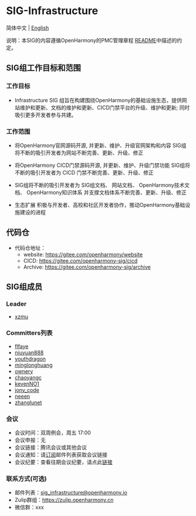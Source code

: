 # SIG-Infrastructure

简体中文 | [English](./sig-infrastructure.md)

说明：本SIG的内容遵循OpenHarmony的PMC管理章程 [README](/zh/pmc.md)中描述的约定。

## SIG组工作目标和范围

### 工作目标

* Infrastructure SIG 组旨在构建围绕OpenHarmony的基础设施生态，提供网站维护和更新、文档的维护和更新、CICD门禁平台的升级、维护和更新; 同时吸引更多开发者参与共建。 

### 工作范围

 * 将OpenHarmony官网源码开源, 并更新、维护、升级官网架构和内容
SIG组将不断的吸引开发者为网站不断完善、更新、升级、修正

* 将OpenHarmony CICD门禁源码开源, 并更新、维护、升级门禁功能
SIG组将不断的吸引开发者为 CICD 门禁不断完善、更新、升级、修正

* SIG组将不断的吸引开发者为 SIG组文档、 网站文档、 OpenHarmony技术文档、 OpenHarmony知识体系 并支撑文档体系不断完善、更新、升级、修正

* 生态扩展
积极与开发者、高校和社区开发者协作，推动OpenHarmony基础设施建设的进程

## 代码仓

- 代码仓地址：
  - website: https://gitee.com/openharmony/website
  - CICD: https://gitee.com/openharmony-sig/cicd
  - Archive: https://gitee.com/openharmony-sig/archive

## SIG组成员

### Leader
- [xzmu](https://gitee.com/xzmu)

### Committers列表
- [flfaye](https://gitee.com/flfaye)
- [niuyuan888](https://gitee.com/niuyuan888)
- [youthdragon](https://gitee.com/youthdragon)
- [minglonghuang](https://gitee.com/minglonghuang)
- [ownery](https://gitee.com/ownery)
- [chaoyangc](https://gitee.com/chaoyangc)
- [kevenNO1](https://gitee.com/kevenNO1)
- [jony_code](https://gitee.com/jony_code)
- [neeen](https://gitee.com/neeen)
- [zhanglunet](https://gitee.com/zhanglunet)

### 会议
 - 会议时间：双周例会，周五 17:00
 - 会议申报：无
 - 会议链接：腾讯会议或其他会议
 - 会议通知：请[订阅](https://lists.openatom.io/postorius/lists/sig_infrastructure.openharmony.io)邮件列表获取会议链接
 - 会议纪要：查看往期会议纪要，请点此[链接](https://gitee.com/openharmony-sig/sig-content/tree/master/Infrastructure/meetings)

### 联系方式(可选)

- 邮件列表：[sig_infrastructure@openharmony.io](https://lists.openatom.io/postorius/lists/sig_infrastructure.openharmony.io/)
- Zulip群组：https://zulip.openharmony.cn
- 微信群：xxx
